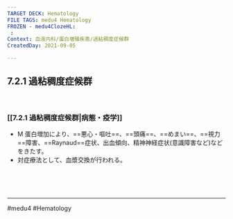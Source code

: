 ```yaml
---
TARGET DECK: Hematology
FILE TAGS: medu4 Hematology
FROZEN - medu4ClozeHL:
 : 
Context: 血液内科/蛋白増殖疾患/過粘稠度症候群
CreatedDay: 2021-09-05

---
```


## 7.2.1 過粘稠度症候群

<br>

### [[7.2.1 過粘稠度症候群|病態・疫学]]
* M 蛋白増加により、==悪心・嘔吐==、==頭痛==、==めまい==、==視力==障害、==Raynaud==症状、出血傾向、精神神経症状(意識障害など)などをきたす。
* 対症療法として、血漿交換が行われる。
<!--ID: 1650441499229-->



 <br><br><br>

---



#medu4 #Hematology 